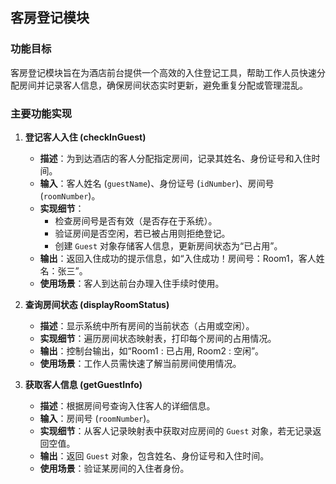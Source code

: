 ## 客房登记模块 

### 功能目标
客房登记模块旨在为酒店前台提供一个高效的入住登记工具，帮助工作人员快速分配房间并记录客人信息，确保房间状态实时更新，避免重复分配或管理混乱。

### 主要功能实现
1. **登记客人入住 (checkInGuest)**  
   - **描述**：为到达酒店的客人分配指定房间，记录其姓名、身份证号和入住时间。  
   - **输入**：客人姓名 (`guestName`)、身份证号 (`idNumber`)、房间号 (`roomNumber`)。  
   - **实现细节**：  
     - 检查房间号是否有效（是否存在于系统）。  
     - 验证房间是否空闲，若已被占用则拒绝登记。  
     - 创建 `Guest` 对象存储客人信息，更新房间状态为“已占用”。  
   - **输出**：返回入住成功的提示信息，如“入住成功！房间号：Room1，客人姓名：张三”。  
   - **使用场景**：客人到达前台办理入住手续时使用。

2. **查询房间状态 (displayRoomStatus)**  
   - **描述**：显示系统中所有房间的当前状态（占用或空闲）。  
   - **实现细节**：遍历房间状态映射表，打印每个房间的占用情况。  
   - **输出**：控制台输出，如“Room1 : 已占用, Room2 : 空闲”。  
   - **使用场景**：工作人员需快速了解当前房间使用情况。

3. **获取客人信息 (getGuestInfo)**  
   - **描述**：根据房间号查询入住客人的详细信息。  
   - **输入**：房间号 (`roomNumber`)。  
   - **实现细节**：从客人记录映射表中获取对应房间的 `Guest` 对象，若无记录返回空值。  
   - **输出**：返回 `Guest` 对象，包含姓名、身份证号和入住时间。  
   - **使用场景**：验证某房间的入住者身份。
